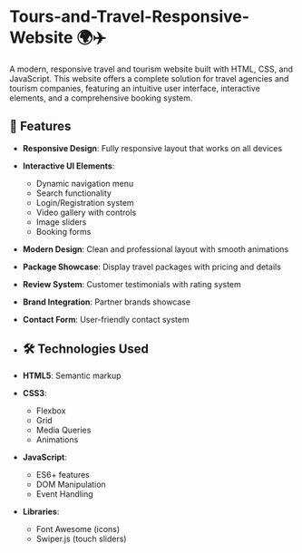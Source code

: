 # Tours-and-Travel-Responsive-Website 🌍✈️

A modern, responsive travel and tourism website built with HTML, CSS, and JavaScript. This website offers a complete solution for travel agencies and tourism companies, featuring an intuitive user interface, interactive elements, and a comprehensive booking system.

## 🌟 Features

- **Responsive Design**: Fully responsive layout that works on all devices
- **Interactive UI Elements**: 
  - Dynamic navigation menu
  - Search functionality
  - Login/Registration system
  - Video gallery with controls
  - Image sliders
  - Booking forms
- **Modern Design**: Clean and professional layout with smooth animations
- **Package Showcase**: Display travel packages with pricing and details
- **Review System**: Customer testimonials with rating system
- **Brand Integration**: Partner brands showcase
- **Contact Form**: User-friendly contact system

- ## 🛠️ Technologies Used

- **HTML5**: Semantic markup
- **CSS3**: 
  - Flexbox
  - Grid
  - Media Queries
  - Animations
- **JavaScript**: 
  - ES6+ features
  - DOM Manipulation
  - Event Handling
- **Libraries**:
  - Font Awesome (icons)
  - Swiper.js (touch sliders)
